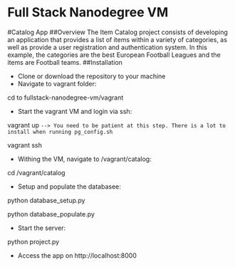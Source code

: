 Full Stack Nanodegree VM
=============

#Catalog App
##Overview
The Item Catalog project consists of developing an application that provides a list of items within a variety of categories, as well as provide a user registration and authentication system.
In this example, the categories are the best European Football Leagues and the items are Football teams.
##Installation
* Clone or download the repository to your machine
* Navigate to vagrant folder:

 cd to fullstack-nanodegree-vm/vagrant
 
* Start the vagrant VM and login via ssh:

 vagrant up  `--> You need to be patient at this step. There is a lot to install when running pg_config.sh`
 
 vagrant ssh
 
* Withing the VM, navigate to /vagrant/catalog:

 cd /vagrant/catalog

* Setup and populate the databasee:

 python database_setup.py
 
 python database_populate.py
 
* Start the server:

 python project.py
 
* Access the app on http://localhost:8000
